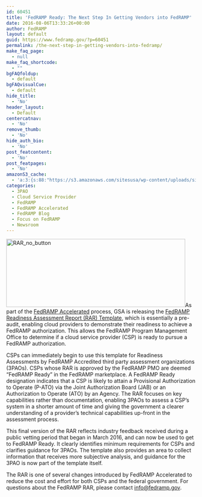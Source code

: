 ```yaml
---
id: 60451
title: 'FedRAMP Ready: The Next Step In Getting Vendors into FedRAMP'
date: 2016-08-06T13:33:26+00:00
author: FedRAMP
layout: default
guid: https://www.fedramp.gov/?p=60451
permalink: /the-next-step-in-getting-vendors-into-fedramp/
make_faq_page:
  - null
make_faq_shortcode:
  - ""
bgFAQfoldup:
  - default
bgFAQvisualCue:
  - default
hide_title:
  - 'No'
header_layout:
  - Default
centercatnav:
  - 'No'
remove_thumb:
  - 'No'
hide_auth_bio:
  - 'No'
post_featcontent:
  - 'No'
post_featpages:
  - 'No'
amazonS3_cache:
  - 'a:3:{s:88:"https://s3.amazonaws.com/sitesusa/wp-content/uploads/sites/482/2016/08/RAR_no_button.png";i:61201;s:129:"https://s3.amazonaws.com/sitesusa/wp-content/uploads/sites/482/2016/11/FedRAMP-Readiness-Assessment-Report-Template_102116-3.docx";i:64701;s:96:"https://s3.amazonaws.com/sitesusa/wp-content/uploads/sites/482/2016/08/RAR_no_button-300x114.png";i:61201;}'
categories:
  - 3PAO
  - Cloud Service Provider
  - FedRAMP
  - FedRAMP Accelerated
  - FedRAMP Blog
  - Focus on FedRAMP
  - Newsroom
---
```

<img class=" wp-image-61201 alignright" src="https://s3.amazonaws.com/sitesusa/wp-content/uploads/sites/482/2016/08/RAR_no_button.png" alt="RAR_no_button" width="476" height="181" srcset="https://s3.amazonaws.com/sitesusa/wp-content/uploads/sites/482/2016/08/RAR_no_button.png 629w, https://s3.amazonaws.com/sitesusa/wp-content/uploads/sites/482/2016/08/RAR_no_button-300x114.png 300w" sizes="(max-width: 476px) 100vw, 476px" />As part of the [FedRAMP Accelerated](https://www.fedramp.gov/participate/fedramp-accelerated-process/) process, GSA is releasing the [FedRAMP Readiness Assessment Report (RAR) Template](https://s3.amazonaws.com/sitesusa/wp-content/uploads/sites/482/2016/11/FedRAMP-Readiness-Assessment-Report-Template_102116-3.docx), which is essentially a pre-audit, enabling cloud providers to demonstrate their readiness to achieve a FedRAMP authorization. This allows the FedRAMP Program Management Office to determine if a cloud service provider (CSP) is ready to pursue a FedRAMP authorization. 

CSPs can immediately begin to use this template for Readiness Assessments by FedRAMP Accredited third party assessment organizations (3PAOs). CSPs whose RAR is approved by the FedRAMP PMO are deemed “FedRAMP Ready” in the FedRAMP marketplace. A FedRAMP Ready designation indicates that a CSP is likely to attain a Provisional Authorization to Operate (P-ATO) via the Joint Authorization Board (JAB) or an Authorization to Operate (ATO) by an Agency. The RAR focuses on key capabilities rather than documentation, enabling 3PAOs to assess a CSP’s system in a shorter amount of time and giving the government a clearer understanding of a provider’s technical capabilities up-front in the assessment process.

This final version of the RAR reflects industry feedback received during a public vetting period that began in March 2016, and can now be used to get to FedRAMP Ready. It clearly identifies minimum requirements for CSPs and clarifies guidance for 3PAOs. The template also provides an area to collect information that receives more subjective analysis, and guidance for the 3PAO is now part of the template itself.

The RAR is one of several changes introduced by FedRAMP Accelerated to reduce the cost and effort for both CSPs and the federal government. For questions about the FedRAMP RAR, please contact [info@fedramp.gov](mailto:info@fedramp.gov).